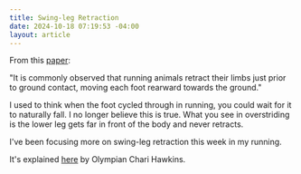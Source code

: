 ```yaml
---
title: Swing-leg Retraction
date: 2024-10-18 07:19:53 -04:00
layout: article
---
```


F﻿rom this [paper](https://aspirin.media.mit.edu/biomechatronics/wp-content/uploads/sites/8/2013/07/Seyfarth-2003_Swing-leg-retraction-a-simple-control-model-for-stable-running.pdf):

"﻿It is commonly observed that running animals retract their limbs just prior to ground contact, moving each foot rearward towards the ground."

I﻿ used to think when the foot cycled through in running, you could wait for it to naturally fall.  I no longer believe this is true.  What you see in overstriding is the lower leg gets far in front of the body and never retracts.

I﻿'ve been focusing more on swing-leg retraction this week in my running.

I﻿t's explained [here](https://www.youtube.com/shorts/7_MtuloZJ_0) by Olympian Chari Hawkins.